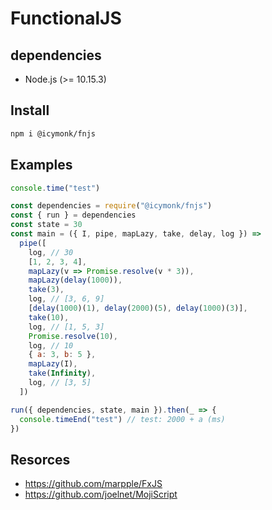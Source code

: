 # FunctionalJS

## dependencies

- Node.js (>= 10.15.3)

## Install

```sh
npm i @icymonk/fnjs
```

## Examples

```js
console.time("test")

const dependencies = require("@icymonk/fnjs")
const { run } = dependencies
const state = 30
const main = ({ I, pipe, mapLazy, take, delay, log }) =>
  pipe([
    log, // 30
    [1, 2, 3, 4],
    mapLazy(v => Promise.resolve(v * 3)),
    mapLazy(delay(1000)),
    take(3),
    log, // [3, 6, 9]
    [delay(1000)(1), delay(2000)(5), delay(1000)(3)],
    take(10),
    log, // [1, 5, 3]
    Promise.resolve(10),
    log, // 10
    { a: 3, b: 5 },
    mapLazy(I),
    take(Infinity),
    log, // [3, 5]
  ])

run({ dependencies, state, main }).then(_ => {
  console.timeEnd("test") // test: 2000 + a (ms)
})
```

## Resorces

- <https://github.com/marpple/FxJS>
- <https://github.com/joelnet/MojiScript>
